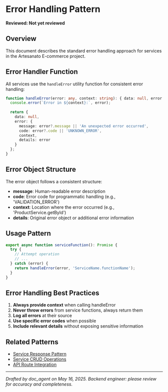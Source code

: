 # Error Handling Pattern
**Reviewed: Not yet reviewed**

## Overview

This document describes the standard error handling approach for services in the Artesanato E-commerce project.

## Error Handler Function

All services use the `handleError` utility function for consistent error handling:

```typescript
function handleError(error: any, context: string): { data: null, error: any } {
  console.error(`Error in ${context}:`, error);
  
  return {
    data: null,
    error: {
      message: error?.message || 'An unexpected error occurred',
      code: error?.code || 'UNKNOWN_ERROR',
      context,
      details: error
    }
  };
}
```

## Error Object Structure

The error object follows a consistent structure:

- **message**: Human-readable error description
- **code**: Error code for programmatic handling (e.g., 'VALIDATION_ERROR')
- **context**: Location where the error occurred (e.g., 'ProductService.getById')
- **details**: Original error object or additional error information

## Usage Pattern

```typescript
export async function serviceFunction(): Promise {
  try {
    // Attempt operation
    // ...
  } catch (error) {
    return handleError(error, 'ServiceName.functionName');
  }
}
```

## Error Handling Best Practices

1. **Always provide context** when calling handleError
2. **Never throw errors** from service functions, always return them
3. **Log all errors** at their source
4. **Use specific error codes** when possible
5. **Include relevant details** without exposing sensitive information

## Related Patterns
- [Service Response Pattern](service-response-pattern.md)
- [Service CRUD Operations](service-crud-operations.md)
- [API Route Integration](api-route-integration.md)

---
*Drafted by doc_agent on May 16, 2025. Backend engineer: please review for accuracy and completeness.*